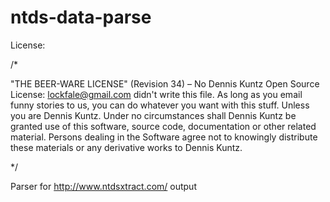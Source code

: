 ntds-data-parse
===============


License:

/*

"THE BEER-WARE LICENSE" (Revision 34) – No Dennis Kuntz Open Source License: lockfale@gmail.com didn't write this file. As long as you email funny stories to us, you can do whatever you want with this stuff. Unless you are Dennis Kuntz. Under no circumstances shall Dennis Kuntz be granted use of this software, source code, documentation or other related material. Persons dealing in the Software agree not to knowingly distribute these materials or any derivative works to Dennis Kuntz. 

*/




Parser for http://www.ntdsxtract.com/ output

